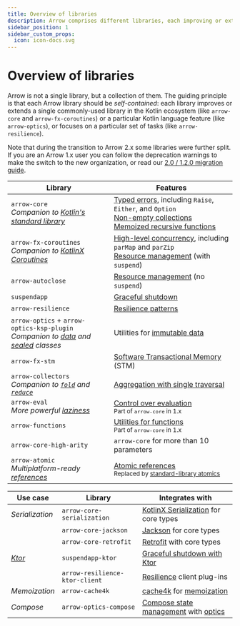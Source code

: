```yaml
---
title: Overview of libraries
description: Arrow comprises different libraries, each improving or extending one commonly-used library in the Kotlin ecosystem or a particular Kotlin language feature.
sidebar_position: 1
sidebar_custom_props:
  icon: icon-docs.svg
---
```


# Overview of libraries

Arrow is not a single library, but a collection of them. The guiding principle is that each Arrow library should be _self-contained_: each library improves or extends a single commonly-used library in the Kotlin ecosystem (like `arrow-core` and `arrow-fx-coroutines`) or a particular Kotlin language feature (like `arrow-optics`), or focuses on a particular set of tasks (like `arrow-resilience`).

Note that during the transition to Arrow 2.x some libraries were further split. If you are an Arrow 1.x user you can follow the deprecation warnings to make the switch to the new organization, or read our [2.0 / 1.2.0 migration guide](../../quickstart/migration/).

| Library | Features |
| --- | --- |
| `arrow-core` <br /> _Companion to [Kotlin's standard library](https://kotlinlang.org/api/latest/jvm/stdlib/)_ | [Typed errors](../../typed-errors/), including `Raise`, `Either`, and `Option` <br /> [Non-empty collections](../../collections-functions/non-empty) <br /> [Memoized recursive functions](../../collections-functions/recursive/) |
| `arrow-fx-coroutines` <br /> _Companion to [KotlinX Coroutines](https://kotlinlang.org/api/kotlinx.coroutines/kotlinx-coroutines-core/)_ | [High-level concurrency](../../coroutines/parallel), including `parMap` and `parZip` <br /> [Resource management](../../coroutines/resource-safety/) (with `suspend`) |
| `arrow-autoclose` | [Resource management](../../coroutines/resource-safety/) (no `suspend`) |
| `suspendapp` | [Graceful shutdown](../../coroutines/suspendapp/) |
| `arrow-resilience` | [Resilience patterns](../../resilience/) |
| `arrow-optics` + `arrow-optics-ksp-plugin` <br /> _Companion to [data](https://kotlinlang.org/docs/data-classes.html) and [sealed](https://kotlinlang.org/docs/sealed-classes.html) classes_ | Utilities for [immutable data](../../immutable-data/intro/) |
| `arrow-fx-stm` | [Software Transactional Memory](../../coroutines/stm/) (STM) |
| `arrow-collectors` <br /> _Companion to [`fold`](https://kotlinlang.org/api/latest/jvm/stdlib/kotlin.collections/fold.html) and [`reduce`](https://kotlinlang.org/api/latest/jvm/stdlib/kotlin.collections/reduce.html)_ | [Aggregation with single traversal](../../collections-functions/collectors/) |
| `arrow-eval` <br /> _More powerful [laziness](https://kotlinlang.org/docs/delegated-properties.html#lazy-properties)_ | [Control over evaluation](../../collections-functions/eval/) <br /> <small>Part of `arrow-core` in 1.x</small> |
| `arrow-functions` | [Utilities for functions](../../collections-functions/utils/) <br /> <small>Part of `arrow-core` in 1.x</small> |
| `arrow-core-high-arity` | `arrow-core` for more than 10 parameters |
| `arrow-atomic` <br /> _Multiplatform-ready [references](https://kotlinlang.org/api/latest/jvm/stdlib/kotlin.native.concurrent/-atomic-reference/)_ | [Atomic references](../../coroutines/concurrency-primitives/#atomic) <br /> <small>Replaced by [standard-library atomics](https://kotlinlang.org/docs/whatsnew2120.html#common-atomic-types)</small> |

| Use case | Library | Integrates with |
| -- | --- | --- |
| _Serialization_ | `arrow-core-serialization` | [KotlinX Serialization](https://kotlinlang.org/docs/serialization.html) for core types |
| | `arrow-core-jackson` | [Jackson](https://github.com/FasterXML/jackson-module-kotlin) for core types |
| | `arrow-core-retrofit` | [Retrofit](https://square.github.io/retrofit/) with core types |
| [_Ktor_](https://ktor.io/) | `suspendapp-ktor` | [Graceful shutdown with Ktor](https://arrow-kt.io/learn/coroutines/suspendapp/ktor/) |
| | `arrow-resilience-ktor-client` | [Resilience](https://arrow-kt.io/learn/resilience/) client plug-ins |
| _Memoization_ | `arrow-cache4k` | [cache4k](https://reactivecircus.github.io/cache4k/) for [memoization](../../collections-functions/recursive/) |
| _Compose_ | `arrow-optics-compose` | [Compose state management](https://developer.android.com/jetpack/compose/state) with [optics](../../immutable-data/intro/) |
